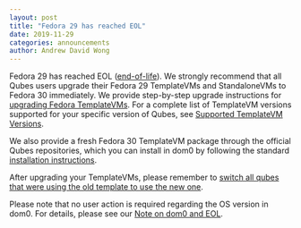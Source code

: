 ```yaml
---
layout: post
title: "Fedora 29 has reached EOL"
date: 2019-11-29
categories: announcements
author: Andrew David Wong
---
```


Fedora 29 has reached EOL ([end-of-life]). We strongly recommend that
all Qubes users upgrade their Fedora 29 TemplateVMs and StandaloneVMs to
Fedora 30 immediately. We provide step-by-step upgrade instructions for
[upgrading Fedora TemplateVMs]. For a complete list of TemplateVM
versions supported for your specific version of Qubes, see [Supported
TemplateVM Versions].

We also provide a fresh Fedora 30 TemplateVM package through the
official Qubes repositories, which you can install in dom0 by following
the standard [installation instructions].

After upgrading your TemplateVMs, please remember to [switch all qubes
that were using the old template to use the new one][switching].

Please note that no user action is required regarding the OS version in
dom0. For details, please see our [Note on dom0 and EOL].


[end-of-life]: https://fedoraproject.org/wiki/End_of_life
[upgrading Fedora TemplateVMs]: /doc/templates/fedora/in-place-upgrade/
[Supported TemplateVM Versions]: /doc/supported-releases/#templates
[installation instructions]: /doc/templates/fedora/#installing
[switching]: /doc/templates/#switching
[Note on dom0 and EOL]: /doc/supported-releases/#note-on-dom0-and-eol

